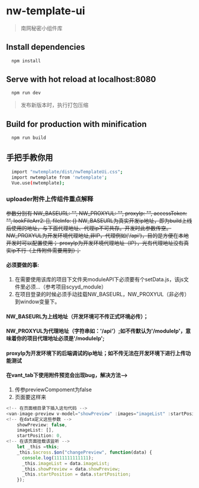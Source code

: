 # nw-template-ui

> 南网秘密小组件库

## Install dependencies

```bash
  npm install
```
## Serve with hot reload at localhost:8080

```bash
  npm run dev
```

> 发布新版本时，执行打包压缩

## Build for production with minification

```bash
  npm run build
```

## 手把手教你用

```bash
  import "nwtemplate/dist/nwTemplateUi.css";
  import nwtemplate from 'nwtemplate';
  Vue.use(nwtemplate);
```

### uploader附件上传组件重点解释
~~参数分别有	NW_BASEURL: "", NW_PROXYUL: "", proxyIp: "", accessToken: "", lookFileArr2: [], fileInfo: {}
NW_BASEURL为真实开发ip地址，即为build上线后使用的地址，与下面代理地址、代理ip不可共存。开发时此参数传空。
NW_PROXYUL为开发环境代理地址,非IP，代理例如('/api')，目的是方便在本地开发时可以配置使用；
proxyIp为开发环境代理地址（IP），光有代理地址没有真实ip不行（上传附件需要用到）；~~

#### 必须要做的事:
  1. 在需要使用该库的项目下文件夹moduleAPI下必须要有个setData.js，该js文件里必须...（参考项目scyyd_module）
  2. 在项目登录的时候必须手动挂载NW_BASEURL，NW_PROXYUL（非必传）到window变量下。

#### NW_BASEURL为上线地址（开发环境可不传正式环境必传）；
#### NW_PROXYUL为代理地址（字符串如：'/api'）;如不传默认为'/moduleIp'，意味着你的项目代理地址必须是'/moduleIp';
#### proxyIp为开发环境下的后端调试的ip地址；如不传无法在开发环境下进行上传功能测试

#### 在vant_tab下使用附件预览会出现bug，解决方法-->
  1. 传参previewCompoment为false
  2. 页面要这样来
  ```javascript
  <!-- 在页面根目录下插入这句代码 -->
  <van-image-preview v-model="showPreview" :images="imageList" :startPosition="startPosition"></van-image-preview>
  <!-- 在data定义这些参数 -->
      showPreview: false,
      imageList: [],
      startPosition: 0,
  <!-- 在该页面挂载该监听 -->
  	  let _this =this;
      _this.$across.$on("changePreview", function(data) {
        console.log(1111111111111);
        _this.imageList = data.imageList;
        _this.showPreview = data.showPreview;
        _this.startPosition = data.startPosition;
      });
  ```

